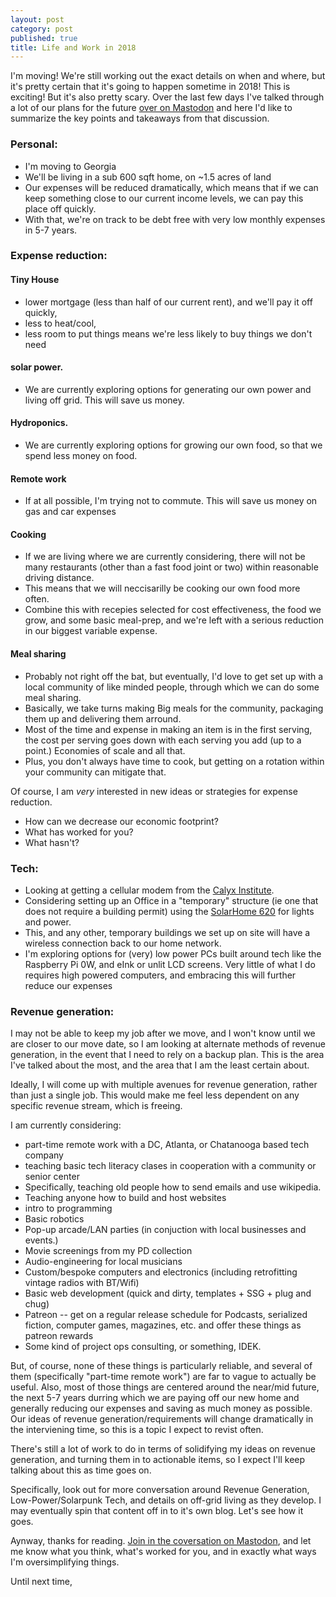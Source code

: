 ```yaml
---
layout: post
category: post
published: true
title: Life and Work in 2018
---
```

I'm moving! We're still working out the exact details on when and where, but it's pretty certain that it's going to happen sometime in 2018! This is exciting! But it's also pretty scary. Over the last few days I've talked through a lot of our plans for the future [over on Mastodon](https://retro.social/@ajroach42) and here I'd like to summarize the key points and takeaways from that discussion. 

### Personal: 

- I'm moving to Georgia  
- We'll be living in a sub 600 sqft home, on ~1.5 acres of land 
- Our expenses will be reduced dramatically, which means that if we can keep something close to our current income levels, we can pay this place off quickly. 
- With that, we're on track to be debt free with very low monthly expenses in 5-7 years. 

### Expense reduction: 

#### Tiny House
 - lower mortgage (less than half of our current rent), and we'll pay it off quickly, 
 - less to heat/cool, 
 - less room to put things means we're less likely to buy things we don't need 

#### solar power. 
 - We are currently exploring options for generating our own power and living off grid. This will save us money. 

#### Hydroponics. 
 - We are currently exploring options for growing our own food, so that we spend less money on food. 

#### Remote work 
 - If at all possible, I'm trying not to commute. This will save us money on gas and car expenses 

#### Cooking 
 - If we are living where we are currently considering, there will not be many restaurants (other than a fast food joint or two) within reasonable driving distance. 
 - This means that we will neccisarilly be cooking our own food more often. 
 - Combine this with recepies selected for cost effectiveness, the food we grow, and some basic meal-prep, and we're left with a serious reduction in our biggest variable expense. 

#### Meal sharing
 - Probably not right off the bat, but eventually, I'd love to get set up with a local community of like minded people, through which we can do some meal sharing.
 - Basically, we take turns making Big meals for the community, packaging them up and delivering them arround.
 - Most of the time and expense in making an item is in the first serving, the cost per serving goes down with each serving you add (up to a point.) Economies of scale and all that.
 - Plus, you don't always have time to cook, but getting on a rotation within your community can mitigate that. 

 Of course, I am *very* interested in new ideas or strategies for expense reduction. 
 - How can we decrease our economic footprint? 
 - What has worked for you? 
 - What hasn't? 

### Tech: 

- Looking at getting a cellular modem from the [Calyx Institute](https://www.calyxinstitute.org/member/map).
- Considering setting up an Office in a "temporary" structure (ie one that does not require a building permit) using the [SolarHome 620](https://www.bioliteenergy.com/products/solarhome-620) for lights and power.
- This, and any other, temporary buildings we set up on site will have a wireless connection back to our home network.
- I'm exploring options for (very) low power PCs built around tech like the Raspberry Pi 0W, and eInk or unlit LCD screens. Very little of what I do requires high powered computers, and embracing this will further reduce our expenses 


### Revenue generation: 

I may not be able to keep my job after we move, and I won't know until we are closer to our move date, so I am looking at alternate methods of revenue generation, in the event that I need to rely on a backup plan. This is the area I've talked about the most, and the area that I am the least certain about. 

Ideally, I will come up with multiple avenues for revenue generation, rather than just a single job. This would make me feel less dependent on any specific revenue stream, which is freeing. 

I am currently considering: 

- part-time remote work with a DC, Atlanta, or Chatanooga based tech company
- teaching basic tech literacy clases in cooperation with a community or senior center
 - Specifically, teaching old people how to send emails and use wikipedia. 
 - Teaching anyone how to build and host websites 
 - intro to programming
 - Basic robotics 
- Pop-up arcade/LAN parties (in conjuction with local businesses and events.) 
- Movie screenings from my PD collection 
- Audio-engineering for local musicians 
- Custom/bespoke computers and electronics (including retrofitting vintage radios with BT/Wifi) 
- Basic web development (quick and dirty, templates + SSG + plug and chug) 
- Patreon 
-- get on a regular release schedule for Podcasts, serialized fiction, computer games, magazines, etc. and offer these things as patreon rewards 
- Some kind of project ops consulting, or something, IDEK. 

But, of course, none of these things is particularly reliable, and several of them (specifically "part-time remote work") are far to vague to actually be useful. Also, most of those things are centered around the near/mid future, the next 5-7 years durring which we are paying off our new home and generally reducing our expenses and saving as much money as possible. Our ideas of revenue generation/requirements will change dramatically in the interviening time, so this is a topic I expect to revist often. 

There's still a lot of work to do in terms of solidifying my ideas on revenue generation, and turning them in to actionable items, so I expect I'll keep talking about this as time goes on. 

Specifically, look out for more conversation around Revenue Generation, Low-Power/Solarpunk Tech, and details on off-grid living as they develop. I may eventually spin that content off in to it's own blog. Let's see how it goes. 

Aynway, thanks for reading. [Join in the coversation on Mastodon](https://retro.social/@ajroach42), and let me know what you think, what's worked for you, and in exactly what ways I'm oversimplifying things. 

Until next time, 